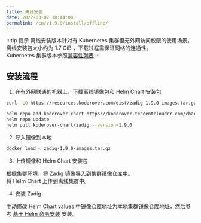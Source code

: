```yaml
---
title: 离线安装
date: 2022-03-02 18:44:00
permalink: /cn/v1.9.0/install/offline/
---
```


:::tip 提示
离线安装版本针对有 Kubernetes 集群但无外网访问权限的使用场景。<br>
离线安装包大小约为 1.7 GiB ，下载过程需保证网络的连通性。<br>
Kubernetes 集群版本参照[兼容性列表](/v1.9.0/pages/compatibility/)
:::

## 安装流程

1. 在有外网联通的机器上，下载离线镜像包和 Helm Chart 安装包

```bash
curl -LO https://resources.koderover.com/dist/zadig-1.9.0-images.tar.gz

helm repo add koderover-chart https://koderover.tencentcloudcr.com/chartrepo/chart
helm repo update
helm pull koderover-chart/zadig --version=1.9.0
```

2. 导入镜像到本地

```bash
docker load < zadig-1.9.0-images.tar.gz
```

3. 上传镜像和 Helm Chart 安装包

根据集群环境，将 Zadig 镜像导入到集群镜像仓库中。<br>
将 Helm Chart 上传到离线集群中。

4. 安装 Zadig

手动修改 Helm Chart values 中镜像仓库地址为本地集群镜像仓库地址，然后参考 [基于 Helm 命令安装](/v1.9.0/install/helm-deploy/) 安装。
